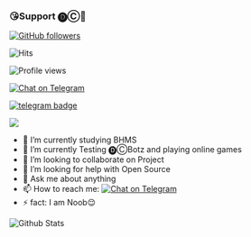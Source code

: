 ### 😘Support 🅓︎Ⓒ︎💖
[![GitHub followers](https://img.shields.io/github/followers/drchetancreation.svg?style=social&label=Follow&maxAge=2592000)](https://github.com/drchetancreation?tab=followers)

![Hits](https://hits.seeyoufarm.com/api/count/incr/badge.svg?url=https://github.com/drchetancreation/)

![Profile views](https://gpvc.arturio.dev/drchetancreation)

[![Chat on Telegram](https://img.shields.io/badge/Chat%20on-Telegram-brightgreen.svg)](https://t.me/drchetancreations)

[![telegram badge](https://img.shields.io/badge/DRCHETAN-CREATION-30302f?style=flat&logo=telegram)](https://t.me/Drchetancreations) 

<a href="https://youtube.com/c/drchetancreation"><img src="https://img.shields.io/badge/DRCHETAN%20-CREATION-red.svg?logo=Youtube"></a>


- 🔭 I’m currently studying BHMS
- 🌱 I’m currently Testing 🅓︎Ⓒ︎Botz and playing online games
- 👯 I’m looking to collaborate on Project
- 🤔 I’m looking for help with Open Source
- 💬 Ask me about anything
- 📫 How to reach me: 
[![Chat on Telegram](https://img.shields.io/badge/Chat%20on-Telegram-brightgreen.svg)](https://t.me/Drchetancreations)
- ⚡ fact: I am Noob😌

![Github Stats](https://github-readme-stats.vercel.app/api?username=drchetancreation&show_icons=true&title_color=fff&icon_color=79ff97&text_color=9f9f9f&bg_color=151515)
